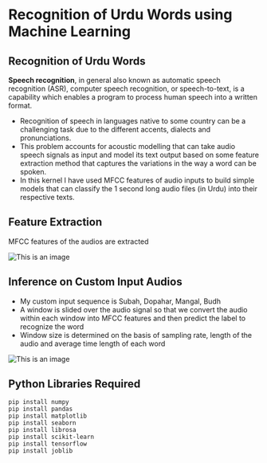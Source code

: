 # Recognition of Urdu Words using Machine Learning

## Recognition of Urdu Words
**Speech recognition**, in general also known as automatic speech recognition (ASR), computer speech recognition, or speech-to-text, is a capability which enables a program to process human speech into a written format.

- Recognition of speech in languages native to some country can be a challenging task due to the different accents, dialects and pronunciations.
- This problem accounts for acoustic modelling that can take audio speech signals as input and model its text output based on some feature extraction method that captures the variations in the way a word can be spoken.
- In this kernel I have used MFCC features of audio inputs to build simple models that can classify the 1 second long audio files (in Urdu) into their respective texts.

## Feature Extraction
MFCC features of the audios are extracted

![This is an image](https://miro.medium.com/max/1400/1*ObZV1Ay9CTH4YJPySIPpWA.png)

## Inference on Custom Input Audios
- My custom input sequence is Subah, Dopahar, Mangal, Budh
- A window is slided over the audio signal so that we convert the audio within each window into MFCC features and then predict the label to recognize the word
- Window size is determined on the basis of sampling rate, length of the audio and average time length of each word

![This is an image](https://global-uploads.webflow.com/5fac161927bf86485ba43fd0/6229d40f625c70840c12bcd7_BlogGif_2.gif)

## Python Libraries Required
```
pip install numpy
pip install pandas
pip install matplotlib
pip install seaborn
pip install librosa
pip install scikit-learn
pip install tensorflow
pip install joblib
```
